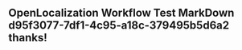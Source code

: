 <properties
ms.topic="hero-topic1"
ms.test1="hero-topic"
ms.test2="test"/>

## OpenLocalization Workflow Test MarkDown d95f3077-7df1-4c95-a18c-379495b5d6a2 thanks!
